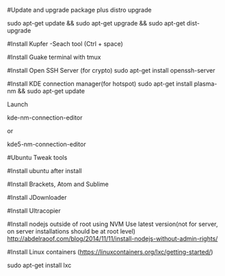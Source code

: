 #Update and upgrade package plus distro upgrade 

sudo apt-get update   &&    sudo apt-get upgrade  &&   sudo apt-get dist-upgrade

#Install Kupfer -Seach tool (Ctrl + space)

#Install Guake terminal with tmux

#Install Open SSH Server (for crypto)
sudo apt-get install openssh-server

#Install KDE connection manager(for hotspot)
sudo apt-get install plasma-nm   &&   sudo apt-get update 

Launch 

kde-nm-connection-editor

or 

kde5-nm-connection-editor


#Ubuntu Tweak tools

#Install ubuntu after install

#Install Brackets, Atom and Sublime

#Install JDownloader

#Install Ultracopier

#Install nodejs outside of root using NVM
Use latest version(not for server, on server installations should be at root level)
http://abdelraoof.com/blog/2014/11/11/install-nodejs-without-admin-rights/

#Install Linux containers 
(https://linuxcontainers.org/lxc/getting-started/)

sudo apt-get install lxc





